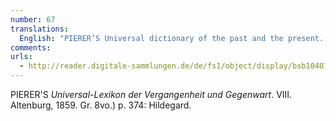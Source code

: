 ```yaml
---
number: 67
translations:
  English: "PIERER’S Universal dictionary of the past and the present. VIII. Altenburg, 1859. Gr. 8vo.) p. 374: Hildegard. [Trans. J. Bock]"
comments:
urls:
  - http://reader.digitale-sammlungen.de/de/fs1/object/display/bsb10401911_00001.html
---
```


PIERER'S <em>Universal-Lexikon der Vergangenheit und Gegenwart</em>. VIII. Altenburg, 1859. Gr. 8vo.) p. 374: Hildegard. 
